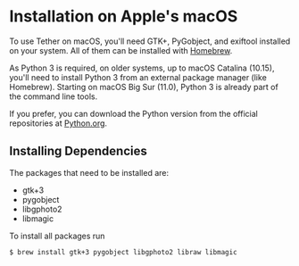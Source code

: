 # Installation on Apple's macOS

To use Tether on macOS, you'll need GTK+, PyGobject, and
exiftool installed on your system. All of them can be installed with
[Homebrew](https://brew.sh).

As Python 3 is required, on older systems, up to macOS Catalina (10.15),
you'll need to install Python 3 from an external package manager (like
Homebrew). Starting on macOS Big Sur (11.0), Python 3 is already part
of the command line tools.

If you prefer, you can download the Python version from the official
repositories at [Python.org](https://python.org/downloads).

## Installing Dependencies

The packages that need to be installed are:

* gtk+3
* pygobject
* libgphoto2
* libmagic

To install all packages run

```sh
$ brew install gtk+3 pygobject libgphoto2 libraw libmagic
```
